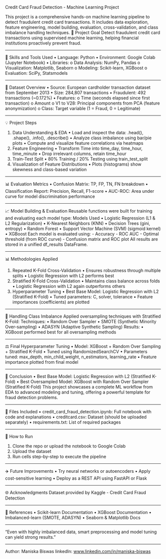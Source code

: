 Credit Card Fraud Detection - Machine Learning Project


This project is a comprehensive hands-on machine learning pipeline to detect fraudulent credit card transactions. It includes data exploration, feature engineering, model building, evaluation, cross-validation, and class imbalance handling techniques.
🔢 Project Goal
Detect fraudulent credit card transactions using supervised machine learning, helping financial institutions proactively prevent fraud.
________________________________________
🧬 Skills and Tools Used
•	Language: Python
•	Environment: Google Colab (Jupyter Notebook)
•	Libraries:
o	Data Analysis: NumPy, Pandas
o	Visualization: Matplotlib, Seaborn
o	Modeling: Scikit-learn, XGBoost
o	Evaluation: SciPy, Statsmodels
________________________________________
📅 Dataset Overview
•	Source: European cardholder transaction dataset from September 2013
•	Size: 284,807 transactions
•	Fraudulent: 492 transactions (~0.172%)
•	Features:
o	Time (seconds elapsed since first transaction)
o	Amount
o	V1 to V28: Principal components from PCA (feature anonymization)
o	Class: Target variable (1 = Fraud, 0 = Legitimate)
________________________________________
💡 Project Steps
1. Data Understanding & EDA
•	Load and inspect the data: .head(), .shape(), .info(), .describe()
•	Analyze class imbalance using bar/pie plots
•	Compute and visualize feature correlations via heatmaps
2. Feature Engineering
•	Transform Time into time_day, time_hour, time_minute
•	Drop irrelevant columns, retain time_hour
3. Train-Test Split
•	80% Training / 20% Testing using train_test_split
4. Visualization of Feature Distributions
•	Plots (histograms) show skewness and class-based variation
________________________________________
📊 Evaluation Metrics
•	Confusion Matrix: TP, FP, TN, FN breakdown
•	Classification Report: Precision, Recall, F1-score
•	AUC-ROC: Area under curve for model discrimination performance
________________________________________
📈 Model Building & Evaluation
Reusable functions were built for training and evaluating each model type:
Models Used
•	Logistic Regression (L1 & L2 Regularization)
•	K-Nearest Neighbors (KNN)
•	Decision Trees (gini, entropy)
•	Random Forest
•	Support Vector Machine (SVM) (sigmoid kernel)
•	XGBoost
Each model is evaluated using: - Accuracy - ROC AUC - Optimal threshold (from ROC curve) - Confusion matrix and ROC plot
All results are stored in a unified df_results DataFrame.
________________________________________
📊 Methodologies Applied
1. Repeated K-Fold Cross-Validation
•	Ensures robustness through multiple splits
•	Logistic Regression with L2 performs best
2. Stratified K-Fold Cross-Validation
•	Maintains class balance across folds
•	Logistic Regression with L2 again outperforms others
3. Hyperparameter Tuning
•	Best Base Model: Logistic Regression with L2 (Stratified K-Fold)
•	Tuned parameters: C, solver, tolerance
•	Feature importances (coefficients) are plotted
________________________________________
🎯 Handling Class Imbalance
Applied oversampling techniques with Stratified K-Fold:
Techniques:
•	Random Over Sampler
•	SMOTE (Synthetic Minority Over-sampling)
•	ADASYN (Adaptive Synthetic Sampling)
Results:
•	XGBoost performed best for all oversampling methods
________________________________________
⚖️ Final Hyperparameter Tuning
•	Model: XGBoost + Random Over Sampling + Stratified K-Fold
•	Tuned using RandomizedSearchCV
•	Parameters tuned: max_depth, min_child_weight, n_estimators, learning_rate
•	Feature importance plotted from final model
________________________________________
🌟 Conclusion
•	Best Base Model: Logistic Regression with L2 (Stratified K-Fold)
•	Best Oversampled Model: XGBoost with Random Over Sampler (Stratified K-Fold)
This project showcases a complete ML workflow from EDA to advanced modeling and tuning, offering a powerful template for fraud detection problems.
________________________________________
📂 Files Included
•	credit_card_fraud_detection.ipynb: Full notebook with code and explanations
•	creditcard.csv: Dataset (should be uploaded separately)
•	requirements.txt: List of required packages
________________________________________
📍 How to Run
1.	Clone the repo or upload the notebook to Google Colab
2.	Upload the dataset
3.	Run cells step-by-step to execute the pipeline
________________________________________
✈️ Future Improvements
•	Try neural networks or autoencoders
•	Apply cost-sensitive learning
•	Deploy as a REST API using FastAPI or Flask
________________________________________
🌐 Acknowledgments
Dataset provided by Kaggle - Credit Card Fraud Detection
________________________________________
📗 References
•	Scikit-learn Documentation
•	XGBoost Documentation
•	Imbalanced-learn (SMOTE, ADASYN)
•	Seaborn & Matplotlib Docs
________________________________________
“Even with highly imbalanced data, smart preprocessing and model tuning can yield strong results.”
________________________________________
Author: Maniska Biswas
linkedIn: www.linkedin.com/in/maniska-biswas
